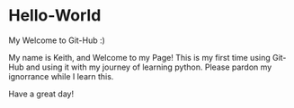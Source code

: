 # Hello-World
My Welcome to Git-Hub :)

My name is Keith, and Welcome to my Page! This is my first time using Git-Hub and using it with my journey of learning python. Please pardon my ignorrance while I learn this.

Have a great day!
